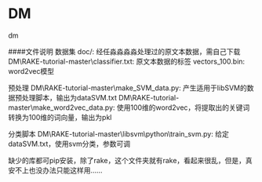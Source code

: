 # DM
dm

####文件说明
数据集
doc/: 经任淼淼淼淼处理过的原文本数据，需自己下载
DM\RAKE-tutorial-master\classifier.txt: 原文本数据的标签
vectors_100.bin: word2vec模型

预处理
DM\RAKE-tutorial-master\make_SVM_data.py: 产生适用于libSVM的数据预处理脚本，输出为dataSVM.txt
DM\RAKE-tutorial-master\make_word2vec_data.py: 使用100维的word2vec，将提取出的关键词转换为100维的词向量，输出为pkl

分类脚本
DM\RAKE-tutorial-master\libsvm\python\train_svm.py: 给定dataSVM.txt，使用svm分类，参数可调


缺少的库都可pip安装，除了rake，这个文件夹就有rake，看起来很乱，但是，真安不上也没办法只能这样用……
